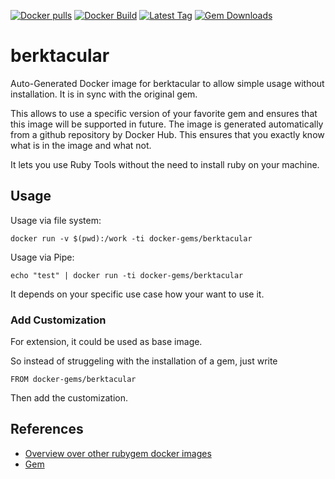 [![Docker pulls](https://img.shields.io/docker/pulls/rubygem/berktacular.svg)](https://hub.docker.com/r/rubygem/berktacular/)
[![Docker Build](https://img.shields.io/docker/automated/rubygem/berktacular.svg)](https://hub.docker.com/r/rubygem/berktacular/)
[![Latest Tag](https://img.shields.io/github/tag/docker-rubygem/berktacular.svg)](https://hub.docker.com/r/rubygem/berktacular/)
[![Gem Downloads](https://img.shields.io/gem/dt/berktacular.svg)](https://rubygems.org/gems/berktacular/)
# berktacular

Auto-Generated Docker image for berktacular to allow simple usage without installation.
It is in sync with the original gem.

This allows to use a specific version of your favorite gem and ensures that this image will be supported in future.
The image is generated automatically from a github repository by Docker Hub.
This ensures that you exactly know what is in the image and what not.

It lets you use Ruby Tools without the need to install ruby on your machine.

## Usage

Usage via file system:

`docker run -v $(pwd):/work -ti docker-gems/berktacular`

Usage via Pipe:

`echo "test" | docker run -ti docker-gems/berktacular`

It depends on your specific use case how your want to use it.

### Add Customization

For extension, it could be used as base image.

So instead of struggeling with the installation of a gem, just write

`FROM docker-gems/berktacular`

Then add the customization.

## References

 - [Overview over other rubygem docker images](https://github.com/thinkbot/docker-rubygem)
 - [Gem](https://rubygems.org/gems/berktacular/)
